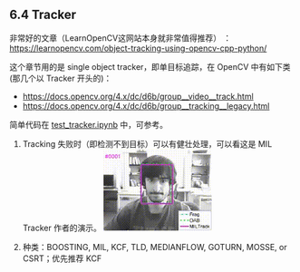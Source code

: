 ## 6.4 Tracker

非常好的文章（LearnOpenCV这网站本身就非常值得推荐） ：https://learnopencv.com/object-tracking-using-opencv-cpp-python/

这个章节用的是 single object tracker，即单目标追踪，在 OpenCV 中有如下类(那几个以 Tracker 开头的)：
- https://docs.opencv.org/4.x/dc/d6b/group__video__track.html
- https://docs.opencv.org/4.x/dc/d6b/group__tracking__legacy.html

简单代码在 [test_tracker.ipynb](../code/test_tracker.ipynb) 中，可参考。

1. Tracking 失败时（即检测不到目标）可以有健壮处理，可以看这是 MIL Tracker 作者的演示。
![test](./image/6.4/MILTracker.gif)


2. 种类：BOOSTING, MIL, KCF, TLD, MEDIANFLOW, GOTURN, MOSSE, or CSRT；优先推荐 KCF